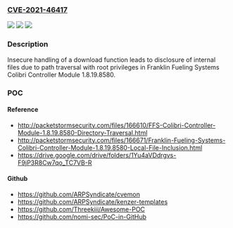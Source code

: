 ### [CVE-2021-46417](https://cve.mitre.org/cgi-bin/cvename.cgi?name=CVE-2021-46417)
![](https://img.shields.io/static/v1?label=Product&message=n%2Fa&color=blue)
![](https://img.shields.io/static/v1?label=Version&message=n%2Fa&color=blue)
![](https://img.shields.io/static/v1?label=Vulnerability&message=n%2Fa&color=brighgreen)

### Description

Insecure handling of a download function leads to disclosure of internal files due to path traversal with root privileges in Franklin Fueling Systems Colibri Controller Module 1.8.19.8580.

### POC

#### Reference
- http://packetstormsecurity.com/files/166610/FFS-Colibri-Controller-Module-1.8.19.8580-Directory-Traversal.html
- http://packetstormsecurity.com/files/166671/Franklin-Fueling-Systems-Colibri-Controller-Module-1.8.19.8580-Local-File-Inclusion.html
- https://drive.google.com/drive/folders/1Yu4aVDdrgvs-F9jP3R8Cw7qo_TC7VB-R

#### Github
- https://github.com/ARPSyndicate/cvemon
- https://github.com/ARPSyndicate/kenzer-templates
- https://github.com/Threekiii/Awesome-POC
- https://github.com/nomi-sec/PoC-in-GitHub

